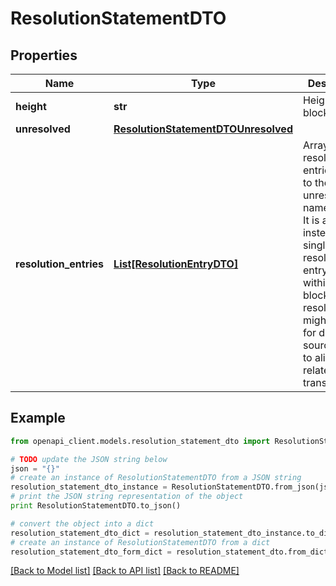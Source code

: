 # ResolutionStatementDTO


## Properties

Name | Type | Description | Notes
------------ | ------------- | ------------- | -------------
**height** | **str** | Height of the blockchain. | 
**unresolved** | [**ResolutionStatementDTOUnresolved**](ResolutionStatementDTOUnresolved.md) |  | 
**resolution_entries** | [**List[ResolutionEntryDTO]**](ResolutionEntryDTO.md) | Array of resolution entries linked to the unresolved namespaceId. It is an array instead of a single resolution entry since within one block the resolution might change for different sources due to alias related transactions.  | 

## Example

```python
from openapi_client.models.resolution_statement_dto import ResolutionStatementDTO

# TODO update the JSON string below
json = "{}"
# create an instance of ResolutionStatementDTO from a JSON string
resolution_statement_dto_instance = ResolutionStatementDTO.from_json(json)
# print the JSON string representation of the object
print ResolutionStatementDTO.to_json()

# convert the object into a dict
resolution_statement_dto_dict = resolution_statement_dto_instance.to_dict()
# create an instance of ResolutionStatementDTO from a dict
resolution_statement_dto_form_dict = resolution_statement_dto.from_dict(resolution_statement_dto_dict)
```
[[Back to Model list]](../README.md#documentation-for-models) [[Back to API list]](../README.md#documentation-for-api-endpoints) [[Back to README]](../README.md)


